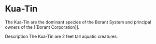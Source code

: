 # Kua-Tin

The Kua-Tin are the dominant species of the Borant System and principal owners of the [[Borant Corporation]].

Description
The Kua-Tin are 2 feet tall aquatic creatures.